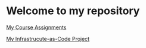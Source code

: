 
# Welcome to my repository


[My Course Assignments](Assignments)

[My Infrastrucute-as-Code Project](FinalProject)